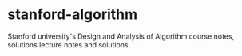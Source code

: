 # stanford-algorithm
Stanford university's Design and Analysis of Algorithm course notes, solutions lecture notes and solutions.
